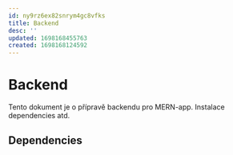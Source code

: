```yaml
---
id: ny9rz6ex82snrym4gc8vfks
title: Backend
desc: ''
updated: 1698168455763
created: 1698168124592
---
```

# Backend

Tento dokument je o přípravě backendu pro MERN-app. Instalace dependencies atd. 
## Dependencies